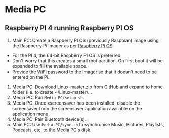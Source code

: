 # Media PC

## Raspberry PI 4 running Raspberry PI OS

1. Main PC: Create a Raspberry PI OS (previously Raspbian) image using the Raspberry Pi Imager as per [Raspberry Pi OS](https://www.raspberrypi.com/software/):
* For the PI 4, the 64-bit Raspberry PI OS is preferred.
* Don't worry that this creates a small root partition. On first boot it will be expanded to fill the available space.
* Provide the WiFi password to the Imager so that it doesn't need to be entered on the Pi.
1. Media PC: Download Linux-master.zip from GitHub and expand to home folder (i.e. to create ~/Linux-master/...
1. Media PC: Run `Media-PC/setup.sh`.
1. Media PC: Once xscreensaver has been installed, disable the screensaver from the screensaver application available on the application menu.
1. Media PC: Pair Bluetooth device(s).
1. Main PC: Use `Media-PC/sync.sh` to synchronise Music, Pictures, Playlists, Podcasts, etc. to the Media PC's disk.
